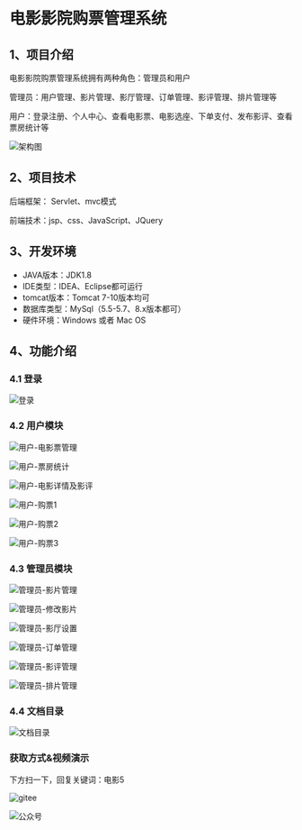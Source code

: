 # 电影影院购票管理系统


## 1、项目介绍

电影影院购票管理系统拥有两种角色：管理员和用户

管理员：用户管理、影片管理、影厅管理、订单管理、影评管理、排片管理等

用户：登录注册、个人中心、查看电影票、电影选座、下单支付、发布影评、查看票房统计等

![架构图](https://project-images-1256969109.cos.ap-chongqing.myqcloud.com/Typora-Images/202211152326718.jpg)


## 2、项目技术

后端框架： Servlet、mvc模式

前端技术：jsp、css、JavaScript、JQuery

## 3、开发环境

- JAVA版本：JDK1.8
- IDE类型：IDEA、Eclipse都可运行
- tomcat版本：Tomcat 7-10版本均可
- 数据库类型：MySql（5.5-5.7、8.x版本都可） 
- 硬件环境：Windows 或者 Mac OS


## 4、功能介绍

### 4.1 登录

![登录](https://project-images-1256969109.cos.ap-chongqing.myqcloud.com/Typora-Images/202211152328564.jpg)

### 4.2 用户模块

![用户-电影票管理](https://project-images-1256969109.cos.ap-chongqing.myqcloud.com/Typora-Images/202211152328613.jpg)


![用户-票房统计](https://project-images-1256969109.cos.ap-chongqing.myqcloud.com/Typora-Images/202211152328120.jpg)

![用户-电影详情及影评](https://project-images-1256969109.cos.ap-chongqing.myqcloud.com/Typora-Images/202211152328966.jpg)

![用户-购票1](https://project-images-1256969109.cos.ap-chongqing.myqcloud.com/Typora-Images/202211152328091.jpg)

![用户-购票2](https://project-images-1256969109.cos.ap-chongqing.myqcloud.com/Typora-Images/202211152328199.jpg)

![用户-购票3](https://project-images-1256969109.cos.ap-chongqing.myqcloud.com/Typora-Images/202211152328644.jpg)

### 4.3 管理员模块

![管理员-影片管理](https://project-images-1256969109.cos.ap-chongqing.myqcloud.com/Typora-Images/202211152328629.jpg)

![管理员-修改影片](https://project-images-1256969109.cos.ap-chongqing.myqcloud.com/Typora-Images/202211152329634.jpg)

![管理员-影厅设置](https://project-images-1256969109.cos.ap-chongqing.myqcloud.com/Typora-Images/202211152329317.jpg)

![管理员-订单管理](https://project-images-1256969109.cos.ap-chongqing.myqcloud.com/Typora-Images/202211152329075.jpg)

![管理员-影评管理](https://project-images-1256969109.cos.ap-chongqing.myqcloud.com/Typora-Images/202211152329541.jpg)

![管理员-排片管理](https://project-images-1256969109.cos.ap-chongqing.myqcloud.com/Typora-Images/202211152329737.jpg)

### 4.4 文档目录

![文档目录](https://project-images-1256969109.cos.ap-chongqing.myqcloud.com/Typora-Images/202211152328447.jpg)

### 获取方式&视频演示

下方扫一下，回复关键词：电影5

![gitee](https://project-images-1256969109.cos.ap-chongqing.myqcloud.com/Typora-Images/202309291447341.png)

![公众号](https://project-images-1256969109.cos.ap-chongqing.myqcloud.com/Typora-Images/202205281253739.png)

